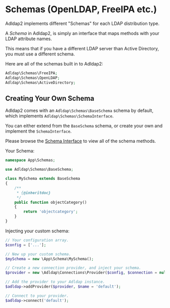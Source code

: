 # Schemas (OpenLDAP, FreeIPA etc.)

Adldap2 implements different "Schemas" for each LDAP distribution type.

A *Schema* in Adldap2, is simply an interface that maps methods with your LDAP attribute names.

This means that if you have a different LDAP server than Active Directory, you must use a different schema.

Here are all of the schemas built in to Adldap2:

```php
Adldap\Schemas\FreeIPA;
Adldap\Schemas\OpenLDAP;
Adldap\Schemas\ActiveDirectory;
```

## Creating Your Own Schema

Adldap2 comes with an `Adldap\Schemas\BaseSchema` schema by default, which implements `Adldap\Schemas\SchemaInterface`.

You can either extend from the `BaseSchema` schema, or create your own and implement the `SchemaInterface`.

Please browse the [Schema Interface](/src/Schemas/SchemaInterface.php) to view all of the schema methods.

Your Schema:

```php
namespace App\Schemas;

use Adldap\Schemas\BaseSchema;

class MySchema extends BaseSchema
{
    /**
     * {@inheritdoc}
     */
    public function objectCategory()
    {
        return 'objectcategory';
    }
}
```

Injecting your custom schema:

```php
// Your configuration array.
$config = ['...'];

// New up your custom schema.
$mySchema = new \App\Schema\MySchema();

// Create a new connection provider, and inject your schema.
$provider = new \Adldap\Connections\Provider($config, $connection = null, $mySchema);

// Add the provider to your Adldap instance.
$adldap->addProvider($provider, $name = 'default');

// Connect to your provider.
$adldap->connect('default');
```
